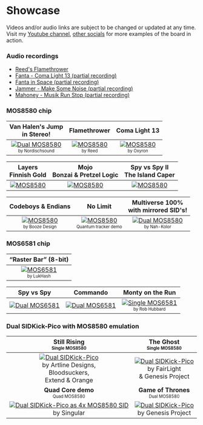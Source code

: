 # Showcase
Videos and/or audio links are subject to be changed or updated at any time.<br>
Visit my [Youtube channel](https://www.youtube.com/channel/UCOu1hPBTsEbG7ZFnk9-29KQ), [other socials](https://github.com/LouDnl) for more examples of the board in action.

### Audio recordings
- [Reed's Flamethrower](media/Reed-Flamethrower.mp3)
- [Fanta - Coma Light 13 (partial recording)](media/Fanta-ComaLight13(partial).mp3)
- [Fanta in Space (partial recording)](media/Fanta-InSpace(partial).mp3)
- [Jammer - Make Some Noise (partial recording)](media/Jammer-MakeSomeNoise(partial).mp3)
- [Mahoney - Musik Run Stop (partial recording)](media/Mahoney-MusikRunStop(partial).mp3)

### MOS8580 chip
| **Van Halen's Jump<br>in Stereo!** | **Flamethrower** | **Coma Light 13** |
|:-:|:-:|:-:|
| [![Dual MOS8580](https://img.youtube.com/vi/lzvkWlDq2TM/1.jpg)](https://www.youtube.com/watch?v=lzvkWlDq2TM)<br><small><sub>by Nordischsound</sub></small> | [![MOS8580](https://img.youtube.com/vi/Mfbj21ntQXA/1.jpg)](https://www.youtube.com/watch?v=Mfbj21ntQXA)<br><small><sub>by Reed</sub></small> | [![MOS8580](https://img.youtube.com/vi/iXviof4ZtIg/3.jpg)](https://www.youtube.com/watch?v=iXviof4ZtIg)<br><small><sub>by Oxyron</sub></small> |

| **Layers<br>Finnish Gold** | **Mojo<br>Bonzai & Pretzel Logic** | **Spy vs Spy II<br>The Island Caper** |
|:-:|:-:|:-:|
| [![MOS8580](https://img.youtube.com/vi/UQVDTNV3mgs/1.jpg)](https://www.youtube.com/watch?v=UQVDTNV3mgs) | [![MOS8580](https://img.youtube.com/vi/lXxlArB3VS4/1.jpg)](https://www.youtube.com/watch?v=lXxlArB3VS4) | [![MOS8580](https://img.youtube.com/vi/B4iYnZELbSc/1.jpg)](https://www.youtube.com/watch?v=B4iYnZELbSc) |

| **Codeboys & Endians** | **No Limit** | **Multiverse 100%<br>with mirrored SID's!** |
|:-:|:-:|:-:|
| [![MOS8580](https://img.youtube.com/vi/sSDsOih1Wbw/1.jpg)](https://www.youtube.com/watch?v=sSDsOih1Wbw)<br><small><sub>by Booze Design</sub></small> | [![MOS8580](https://img.youtube.com/vi/hJit04tWUaM/1.jpg)](https://www.youtube.com/watch?v=hJit04tWUaM)<br><small><sub>Quantum tracker demo</sub></small> | [![Dual MOS8580](https://img.youtube.com/vi/Rr-oq5jBeDg/1.jpg)](https://www.youtube.com/watch?v=Rr-oq5jBeDg)<br><small><sub>by Nah-Kolor</sub></small> |

###  MOS6581 chip
| **“Raster Bar” (8-bit)** |
|:-:|
| [![MOS6581](https://img.youtube.com/vi/nh0SxO1y6I0/1.jpg)](https://www.youtube.com/watch?v=nh0SxO1y6I0)<br><small><sub>by LukHash</sub></small> |


| **Spy vs Spy** | **Commando** | **Monty on the Run** |
|:-:|:-:|:-:|
| [![Dual MOS6581](https://img.youtube.com/vi/Me79wiWPoXc/1.jpg)](https://www.youtube.com/watch?v=Me79wiWPoXc) | [![Dual MOS6581](https://img.youtube.com/vi/5YYzJu9KSuY/1.jpg)](https://www.youtube.com/watch?v=5YYzJu9KSuY) | [![Single MOS6581](https://img.youtube.com/vi/PAHPY8jR4rA/1.jpg)](https://www.youtube.com/watch?v=PAHPY8jR4rA) <br><small><sub>by Rob Hubbard</sub></small> |

### Dual SIDKick-Pico with MOS8580 emulation
| **Still Rising**<br><small><sub>Single MOS8580</sub></small> | **The Ghost**<br><small><sub>Single MOS8580</sub></small> |
|:----:|:----:|
| [![Dual SIDKick-Pico](https://img.youtube.com/vi/svsxwElcWS8/1.jpg)](https://www.youtube.com/watch?v=svsxwElcWS8) <br>by Artline Designs,<br>Bloodsuckers,<br>Extend & Orange | [![Dual SIDKick-Pico](https://img.youtube.com/vi/joGVIwMuugU/1.jpg)](https://www.youtube.com/watch?v=joGVIwMuugU) <br>by FairLight<br>& Genesis Project |
| **Quad Core demo**<br><small><sub>Quad MOS8580</sub></small> | **Game of Thrones**<br><small><sub>Dual MOS8580</sub></small> |
| [![Dual SIDKick-Pico as 4x MOS8580 SID](https://img.youtube.com/vi/zWvMhORM-sg/1.jpg)](https://www.youtube.com/watch?v=zWvMhORM-sg) <br>by Singular | [![Dual SIDKick-Pico](https://img.youtube.com/vi/lShZ3DHaJg8/1.jpg)](https://www.youtube.com/watch?v=lShZ3DHaJg8) <br>by Genesis Project |

